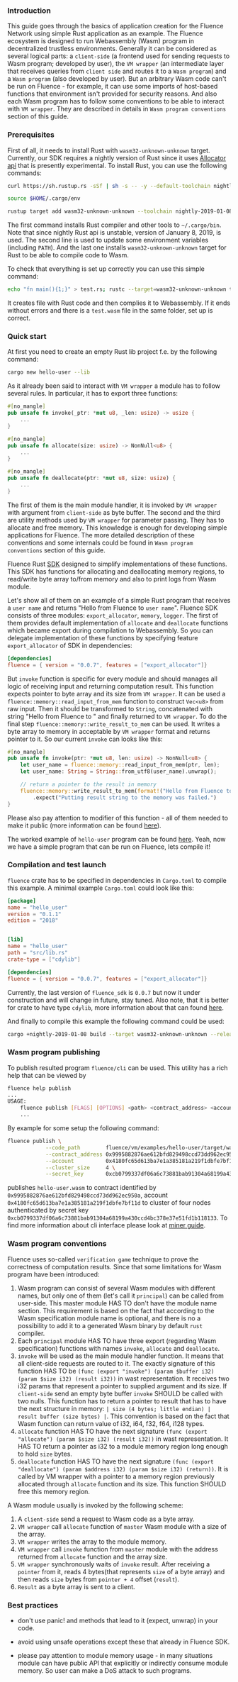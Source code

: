 ### Introduction

This guide goes through the basics of application creation for the Fluence Network using simple Rust application as an example. The Fluence ecosystem is designed to run Webassembly (Wasm) program in decentralized trustless environments. Generally it can be considered as several logical parts: a `client-side` (a frontend used for sending requests to Wasm program; developed by user), the `VM wrapper` (an intermediate layer that receives queries from `client side` and routes it to a `Wasm program`) and a `Wasm program` (also developed by user). But an arbitrary Wasm code can't be run on Fluence - for example, it can use some imports of host-based functions that environment isn't provided for security reasons. And also each Wasm program has to follow some conventions to be able to interact with `VM wrapper`. They are described in details in `Wasm program conventions` section of this guide.  

### Prerequisites

First of all, it needs to install Rust with `wasm32-unknown-unknown` target. Currently, our SDK requires a nightly version of Rust since it uses [Allocator api](https://doc.rust-lang.org/beta/std/alloc/trait.Alloc.html) that is presently experimental. To install Rust, you can use the following commands:

```bash
curl https://sh.rustup.rs -sSf | sh -s -- -y --default-toolchain nightly-2019-01-08

source $HOME/.cargo/env

rustup target add wasm32-unknown-unknown --toolchain nightly-2019-01-08
```

The first command installs Rust compiler and other tools to `~/.cargo/bin`. Note that since nightly Rust api is unstable, version of January 8, 2019, is used. The second line is used to update some environment variables (including `PATH`). And the last one installs `wasm32-unknown-unknown` target for Rust to be able to compile code to Wasm.

To check that everything is set up correctly you can use this simple command:

```bash
echo "fn main(){1;}" > test.rs; rustc --target=wasm32-unknown-unknown test.rs
```

It creates file with Rust code and then complies it to Webassembly. If it ends without errors and there is a `test.wasm` file in the same folder, set up is correct.

### Quick start

At first you need to create an empty Rust lib project f.e. by the following command:

```bash
cargo new hello-user --lib
```

As it already been said to interact with `VM wrapper` a module has to follow several rules. In particular, it has to export three functions:

```Rust
#[no_mangle]
pub unsafe fn invoke(_ptr: *mut u8, _len: usize) -> usize {
    ...
}

#[no_mangle]
pub unsafe fn allocate(size: usize) -> NonNull<u8> {
    ...
}

#[no_mangle]
pub unsafe fn deallocate(ptr: *mut u8, size: usize) {
    ...
}
```

The first of them is the main module handler, it is invoked by `VM wrapper` with argument from `client-side` as byte buffer. The second and the third are utility methods used by `VM wrapper` for parameter passing. They has to allocate and free memory. This knowledge is enough for developing simple applications for Fluence. The more detailed description of these conventions and some internals could be found in `Wasm program conventions` section of this guide.

 Fluence Rust [SDK](https://docs.rs/fluence_sdk) designed to simplify implementations of these functions. This SDK has functions for allocating and deallocating memory regions, to read/write byte array to/from memory and also to print logs from Wasm module.

Let's show all of them on an example of a simple Rust program that receives a `user name` and returns "Hello from Fluence to `user name`". Fluence SDK consists of three modules: `export_allocator`, `memory`, `logger`. The first of them provides default implementation of `allocate` and `deallocate` functions which became export during compilation to Webassembly. So you can delegate implementation of these functions by specifying feature `export_allocator` of SDK in dependencies:

```Toml
[dependencies]
fluence = { version = "0.0.7", features = ["export_allocator"]}
```

But `invoke` function is specific for every module and should manages all logic of receiving input and returning computation result. This function expects pointer to byte array and its size from `VM wrapper`. It can be used a `fluence::memory::read_input_from_mem` function to construct `Vec<u8>` from raw input. Then it should be transformed to `String`, concatenated with string "Hello from Fluence to " and finally returned to `VM wrapper`. To do the final step `fluence::memory::write_result_to_mem` can be used. It writes a byte array to memory in acceptable by `VM wrapper` format and returns pointer to it. So our current `invoke` can looks like this:

```Rust
#[no_mangle]
pub unsafe fn invoke(ptr: *mut u8, len: usize) -> NonNull<u8> {
    let user_name = fluence::memory::read_input_from_mem(ptr, len);
    let user_name: String = String::from_utf8(user_name).unwrap();

    // return a pointer to the result in memory
    fluence::memory::write_result_to_mem(format!("Hello from Fluence to {}", user_name).as_bytes())
        .expect("Putting result string to the memory was failed.")
}
```

Please also pay attention to modifier of this function - all of them needed to make it public (more information can be found [here](https://internals.rust-lang.org/t/precise-semantics-of-no-mangle/4098)).

The worked example of `hello-user` program can be found [here](https://github.com/fluencelabs/fluence/tree/master/vm/examples/hello-user). Yeah, now we have a simple program that can be run on Fluence, lets compile it!

### Compilation and test launch

`fluence` crate has to be specified in dependencies in `Cargo.toml` to compile this example. A minimal example `Cargo.toml` could look like this:

```Toml
[package]
name = "hello_user"
version = "0.1.1"
edition = "2018"


[lib]
name = "hello_user"
path = "src/lib.rs"
crate-type = ["cdylib"]

[dependencies]
fluence = { version = "0.0.7", features = ["export_allocator"]}
```

Currently, the last version of `fluence_sdk` is `0.0.7` but now it under construction and will change in future, stay tuned. Also note, that it is better for crate to have type `cdylib`, more information about that can found [here](https://rustwasm.github.io/wasm-pack/book/tutorial/template-deep-dive/cargo-toml.html#1-crate-type).

And finally to compile this example the following command could be used:

```bash
cargo +nightly-2019-01-08 build --target wasm32-unknown-unknown --release
```

### Wasm program publishing

To publish resulted program `fluence/cli` can be used. This utility has a rich help that can be viewed by
```bash
fluence help publish
...
USAGE:
    fluence publish [FLAGS] [OPTIONS] <path> <contract_address> <account>
    ...
```

By example for some setup the following command:

```bash
fluence publish \
            --code_path        fluence/vm/examples/hello-user/target/wasm32-unknown-unknown/release/hello-user.wasm \
            --contract_address 0x9995882876ae612bfd829498ccd73dd962ec950a \
            --account          0x4180fc65d613ba7e1a385181a219f1dbfe7bf11d \
            --cluster_size     4 \
            --secret_key       0xcb0799337df06a6c73881bab91304a68199a430ccd4bc378e37e51fd1b118133
```

publishes `hello-user.wasm` to contract identified by `0x9995882876ae612bfd829498ccd73dd962ec950a`, account `0x4180fc65d613ba7e1a385181a219f1dbfe7bf11d` to cluster of four nodes authenticated by secret key `0xcb0799337df06a6c73881bab91304a68199a430ccd4bc378e37e51fd1b118133`. To find more information about cli interface please look at [miner guide](https://github.com/fluencelabs/fluence/blob/master/docs/guides/miner.md).


### Wasm program conventions

Fluence uses so-called `verification game` technique to prove the correctness of computation results. Since that some limitations for Wasm program have been introduced:

1. Wasm program can consist of several Wasm modules with different names, but only one of them (let's call it `principal`) can be called from user-side. This master module HAS TO don't have the module name section. This requirement is based on the fact that according to the Wasm specification module name is optional, and there is no a possibility to add it to a generated Wasm binary by default `rust` compiler.
2. Each `principal` module HAS TO have three export (regarding Wasm specification) functions with names `invoke`, `allocate` and `deallocate`.
3. `invoke` will be used as the main module handler function. It means that all client-side requests are routed to it. The exactly signature of this function HAS TO be `(func (export "invoke") (param $buffer i32) (param $size i32) (result i32))` in wast representation. It receives two i32 params that represent a pointer to supplied argument and its size. If `client-side` send an empty byte buffer `invoke` SHOULD be called with two nulls. This function has to return a pointer to result that has to have the next structure in memory: `| size (4 bytes; little endian) | result buffer (size bytes) |`. This convention is based on the fact that Wasm function can return value of i32, i64, f32, f64, i128 types.
4. `allocate` function HAS TO have the next signature `(func (export "allocate") (param $size i32) (result i32))` in wast representation. It HAS TO return a pointer as i32 to a module memory region long enough to hold `size` bytes.
5. `deallocate` function HAS TO have the next signature `(func (export "deallocate") (param $address i32) (param $size i32) (return))`. It is called by VM wrapper with a pointer to a memory region previously allocated through `allocate` function and its size. This function SHOULD free this memory region.

A Wasm module usually is invoked by the following scheme:
1. A `client-side` send a request to Wasm code as a byte array.
2. `VM wrapper` call `allocate` function of `master` Wasm module with a size of the array.
3. `VM wrapper` writes the array to the module memory.
4. `VM wrapper` call `invoke` function from `master` module with the address returned from `allocate` function and the array size.
5. `VM wrapper` synchronously waits of `invoke` result. After receiving a `pointer` from it, reads 4 bytes(that represents `size` of a byte array) and then reads `size` bytes from `pointer + 4` offset (`result`).
6. `Result` as a byte array is sent to a client.

### Best practices

- don't use panic! and methods that lead to it (expect, unwrap) in your code.
 
- avoid using unsafe operations except these that already in Fluence SDK.

- please pay attention to module memory usage - in many situations module can have public API that explicitly or indirectly consume module memory. So user can make a DoS attack to such programs.
